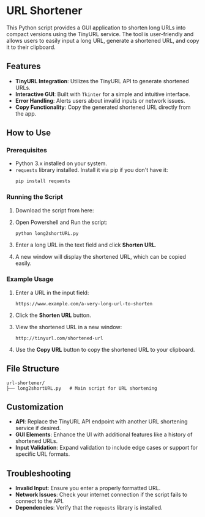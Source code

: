 # URL Shortener

This Python script provides a GUI application to shorten long URLs into compact versions using the TinyURL service. The tool is user-friendly and allows users to easily input a long URL, generate a shortened URL, and copy it to their clipboard.

## Features

- **TinyURL Integration**: Utilizes the TinyURL API to generate shortened URLs.
- **Interactive GUI**: Built with `Tkinter` for a simple and intuitive interface.
- **Error Handling**: Alerts users about invalid inputs or network issues.
- **Copy Functionality**: Copy the generated shortened URL directly from the app.

## How to Use

### Prerequisites

- Python 3.x installed on your system.
- `requests` library installed. Install it via pip if you don't have it:
  ```bash
  pip install requests
  ```

### Running the Script

1. Download the script from here:
2. Open Powershell and Run the script:
   ```bash
   python long2shortURL.py
   ```

3. Enter a long URL in the text field and click **Shorten URL**.
4. A new window will display the shortened URL, which can be copied easily.

### Example Usage

1. Enter a URL in the input field:
   ```
   https://www.example.com/a-very-long-url-to-shorten
   ```

2. Click the **Shorten URL** button.
3. View the shortened URL in a new window:
   ```
   http://tinyurl.com/shortened-url
   ```
4. Use the **Copy URL** button to copy the shortened URL to your clipboard.

## File Structure

```
url-shortener/
├── long2shortURL.py   # Main script for URL shortening
```

## Customization

- **API**: Replace the TinyURL API endpoint with another URL shortening service if desired.
- **GUI Elements**: Enhance the UI with additional features like a history of shortened URLs.
- **Input Validation**: Expand validation to include edge cases or support for specific URL formats.

## Troubleshooting

- **Invalid Input**: Ensure you enter a properly formatted URL.
- **Network Issues**: Check your internet connection if the script fails to connect to the API.
- **Dependencies**: Verify that the `requests` library is installed.
